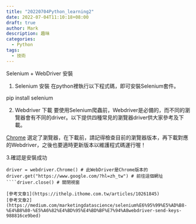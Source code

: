 ```yaml
---
title: "20220704Python_learning2"
date: 2022-07-04T11:10:18+08:00
draft: true 
author: Mark
description: 趣味
categories:
  - Python
tags:
  - 技術
---
```



Selenium + WebDriver 安裝

1. Selenium 安裝
在python裡執行以下程式碼，即可安裝Selenium套件。

pip install selenium

2. Webdriver 下載
要使用Selenium爬蟲前，Webdriver是必備的，而不同的瀏覽器會有不同的driver。以下提供四種常見的瀏覽器driver供大家參考及下載。

[Chrome](https://sites.google.com/chromium.org/driver/)
選定了瀏覽器，在下載前，請記得檢查目前的瀏覽器版本，再下載對應的Webdriver，之後也要適時更新版本以維護程式碼運行喔！

3.確認是安裝成功
```from selenium import webdriver # 叫出同一目錄的selenium和WebDriver
driver = webdriver.Chrome() # 此WebDriver是Chrome版本的
driver.get("https://www.google.com/?hl=zh_tw") # 前往這個網址
````driver.close() # 關閉視窗

[參考文章1](https://ithelp.ithome.com.tw/articles/10261845)
[參考文章2](https://medium.com/marketingdatascience/selenium%E6%95%99%E5%AD%B8-%E4%B8%80-%E5%A6%82%E4%BD%95%E4%BD%BF%E7%94%A8webdriver-send-keys-988816ce9bed)